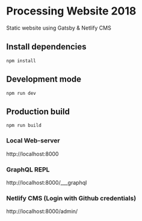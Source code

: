 # Processing Website 2018
Static website using Gatsby & Netlify CMS

## Install dependencies
`npm install`

## Development mode
`npm run dev`

## Production build
`npm run build`

### Local Web-server
http://localhost:8000
### GraphQL REPL
http://localhost:8000/___graphql
### Netlify CMS (Login with Github credentials)
http://localhost:8000/admin/
